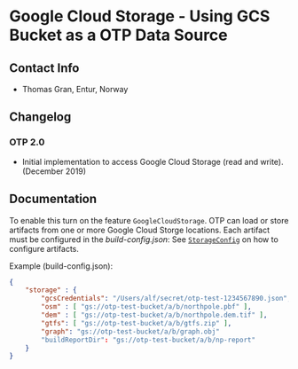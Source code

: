 # Google Cloud Storage - Using GCS Bucket as a OTP Data Source 

## Contact Info

- Thomas Gran, Entur, Norway


## Changelog

### OTP 2.0
- Initial implementation to access Google Cloud Storage (read and write). (December 2019)

## Documentation
To enable this turn on the feature `GoogleCloudStorage`. OTP can load or store artifacts from one or more Google Cloud Storge locations. Each artifact must be configured in the _build-config.json_: See [`StorageConfig`](https://github.com/opentripplanner/OpenTripPlanner/blob/dev-2.x/src/main/java/org/opentripplanner/standalone/config/StorageConfig.java) on how to configure artifacts.



Example (build-config.json):
```json
{
    "storage" : {
        "gcsCredentials": "/Users/alf/secret/otp-test-1234567890.json",
        "osm" : [ "gs://otp-test-bucket/a/b/northpole.pbf" ], 
        "dem" : [ "gs://otp-test-bucket/a/b/northpole.dem.tif" ],
        "gtfs": [ "gs://otp-test-bucket/a/b/gtfs.zip" ],
        "graph": "gs://otp-test-bucket/a/b/graph.obj"
        "buildReportDir": "gs://otp-test-bucket/a/b/np-report"
    }
}
```

